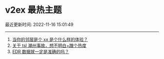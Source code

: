 # v2ex 最热主题

最近更新时间: 2022-11-16 15:01:49

--- 
1. [当你的邻居是个 xx 是个什么样的体验？](https://www.v2ex.com/t/895594) 
2. [关于 tsl 潮州事故，想不明白+蹭个热度](https://www.v2ex.com/t/895601) 
3. [EDR 数据就一定是准确的吗？](https://www.v2ex.com/t/895558) 
